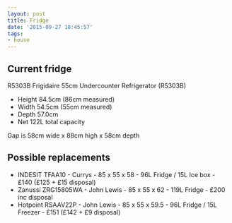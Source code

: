```yaml
---
layout: post
title: Fridge
date: '2015-09-27 18:45:57'
tags:
- house
---
```


## Current fridge

R5303B Frigidaire 55cm Undercounter Refrigerator (R5303B)

* Height 84.5cm (86cm measured)
* Width	 54.5cm (55cm measured)
* Depth	 57.0cm
* Net 	 122L total capacity
 
Gap is 58cm wide x 88cm high x 58cm depth

## Possible replacements

* INDESIT TFAA10 - Currys - 85 x 55 x 58 - 96L Fridge / 15L Ice box - £140 (£125 + £15 disposal)
* Zanussi ZRG15805WA - John Lewis - 85 x 55 x 62 - 119L Fridge - £200 inc disposal
* Hotpoint RSAAV22P - John Lewis - 85 x 55 x 59.5 - 96L Fridge / 15L Freezer - £151 (£142 + £9 disposal)